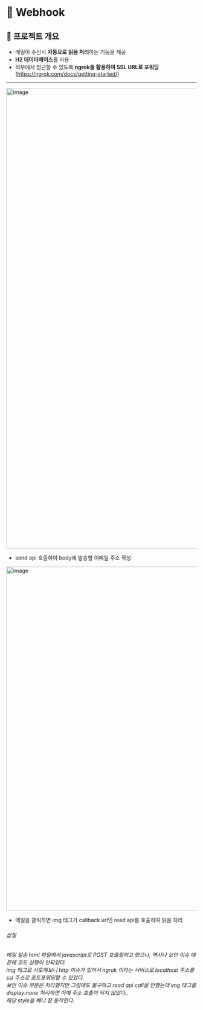 # 📩 Webhook 

## 📌 프로젝트 개요
+ 메일이 수신시 **자동으로 읽음 처리**하는 기능을 제공
+ **H2 데이터베이스**를 사용
+ 외부에서 접근할 수 있도록 **ngrok을 활용하여 SSL URL로 포워딩** (https://ngrok.com/docs/getting-started/)
---  
<img width="1215" alt="image" src="https://github.com/user-attachments/assets/f9805992-c91f-4078-8b58-dd8754fab519" />

- send api 호출하여 body에 발송할 이메일 주소 작성

<img width="908" alt="image" src="https://github.com/user-attachments/assets/69db8031-8272-400d-9322-b5a41dc6bdf4" />

- 메일을 클릭하면 img 태그가 callback url인 read api를 호출하여 읽음 처리

###### 삽질
###### 메일 발송 html 파일에서 javascript로 POST 호출할려고 했으나, 역시나 보안 이슈 때문에 코드 실행이 안되었다.<br>img 태그로 시도해보니 http 이슈가 있어서 ngrok 이라는 서비스로 localhost 주소를 ssl 주소로 포트포워딩할 수 있었다.<br>보안 이슈 부분은 처리했지만 그럼에도 불구하고 read api call을 안했는데 img 태그를 display:none 처리하면 아예 주소 호출이 되지 않았다..<br>해당 style을 빼니 잘 동작한다.

